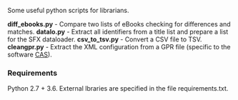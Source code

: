 Some useful python scripts for librarians.

**diff_ebooks.py** - Compare two lists of eBooks checking for differences and matches.
**datalo.py** - Extract all identifiers from a title list and prepare a list for the SFX dataloader.
**csv_to_tsv.py** - Convert a CSV file to TSV.
**cleangpr.py** - Extract the XML configuration from a GPR file (specific to the software [CAS](http://www.cas-crm.com/)).

### Requirements
Python 2.7 + 3.6.
External lbraries are specified in the file requirements.txt.